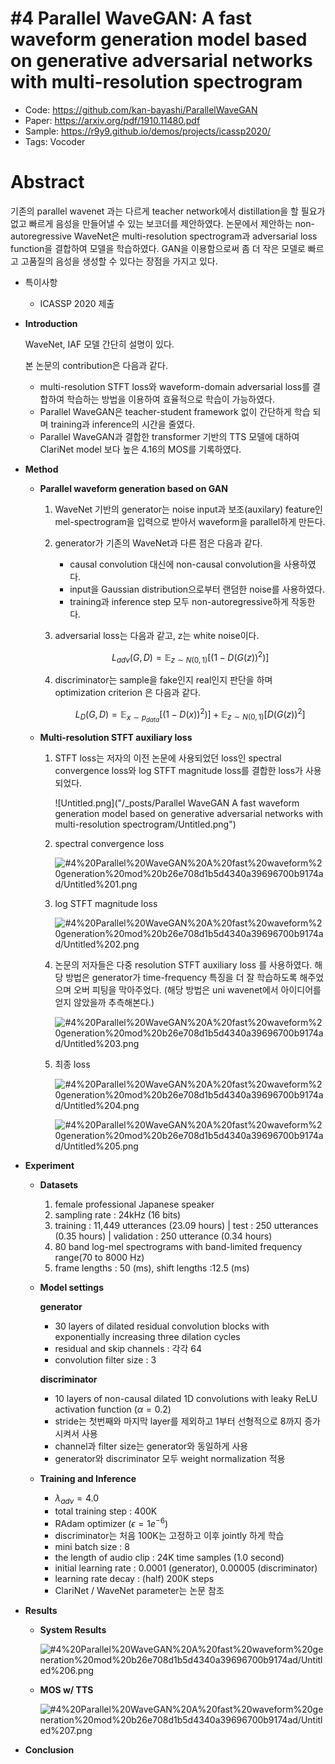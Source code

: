 # #4 Parallel WaveGAN: A fast waveform generation model based on generative adversarial networks with multi-resolution spectrogram

- Code: https://github.com/kan-bayashi/ParallelWaveGAN
- Paper: https://arxiv.org/pdf/1910.11480.pdf
- Sample: https://r9y9.github.io/demos/projects/icassp2020/
- Tags: Vocoder

# Abstract

기존의 parallel wavenet 과는 다르게 teacher network에서 distillation을 할 필요가 없고 빠르게 음성을 만들어낼 수 있는 보코더를 제안하였다. 논문에서 제안하는 non-autoregressive WaveNet은 multi-resolution spectrogram과 adversarial loss function을 결합하여 모델을 학습하였다. GAN을 이용함으로써 좀 더 작은 모델로 빠르고 고품질의 음성을 생성할 수 있다는 장점을 가지고 있다.  

- 특이사항
    - ICASSP 2020 제출
- **Introduction**
    
    WaveNet, IAF 모델 간단히 설명이 있다. 
    
    본 논문의 contribution은 다음과 같다. 
    
    - multi-resolution STFT loss와 waveform-domain adversarial loss를 결합하여 학습하는 방법을 이용하여 효율적으로 학습이 가능하였다.
    - Parallel WaveGAN은 teacher-student framework 없이 간단하게 학습 되며 training과 inference의 시간을 줄였다.
    - Parallel WaveGAN과 결합한 transformer 기반의 TTS 모델에 대하여 ClariNet model 보다 높은 4.16의 MOS를 기록하였다.
- **Method**
    - **Parallel waveform generation based on GAN**
        1. WaveNet 기반의 generator는 noise input과 보조(auxilary) feature인 mel-spectrogram을 입력으로 받아서 waveform을 parallel하게 만든다.  
        2. generator가 기존의 WaveNet과 다른 점은 다음과 같다. 
            - causal convolution 대신에 non-causal convolution을 사용하였다.
            - input을 Gaussian distribution으로부터 랜덤한 noise를 사용하였다.
            - training과 inference step 모두 non-autoregressive하게 작동한다.
        3. adversarial loss는 다음과 같고, z는 white noise이다. 
            
            $$
            L_{adv}(G, D)=\mathbb{E}_{z\sim N(0,1)}\left [ \left ( 1-D(G(z))^2\right )\right ] 
            $$
            
        4. discriminator는 sample을 fake인지 real인지 판단을 하며 optimization criterion 은 다음과 같다. 
            
            $$
            L_D\left ( G, D \right )=\mathbb{E}_{x\sim p_{data}}\left [ (1-D(x))^2)\right ] + \mathbb{E}_{z\sim N(0,1)}\left [ D(G(z))^2 \right ]
            $$
            
    - **Multi-resolution STFT auxiliary loss**
        1. STFT loss는 저자의 이전 논문에 사용되었던 loss인 spectral convergence loss와 log STFT magnitude loss를 결합한 loss가 사용되었다. 
            
            ![Untitled.png]("/_posts/Parallel WaveGAN A fast waveform generation model based on generative adversarial networks with multi-resolution spectrogram/Untitled.png")
            
        2. spectral convergence loss 
            
            ![#4%20Parallel%20WaveGAN%20A%20fast%20waveform%20generation%20mod%20b26e708d1b5d4340a39696700b9174ad/Untitled%201.png](#4%20Parallel%20WaveGAN%20A%20fast%20waveform%20generation%20mod%20b26e708d1b5d4340a39696700b9174ad/Untitled%201.png)
            
        3. log STFT magnitude loss 
            
            ![#4%20Parallel%20WaveGAN%20A%20fast%20waveform%20generation%20mod%20b26e708d1b5d4340a39696700b9174ad/Untitled%202.png](#4%20Parallel%20WaveGAN%20A%20fast%20waveform%20generation%20mod%20b26e708d1b5d4340a39696700b9174ad/Untitled%202.png)
            
        4. 논문의 저자들은 다중 resolution STFT auxiliary loss 를 사용하였다. 해당 방법은 generator가 time-frequency 특징을 더 잘 학습하도록 해주었으며 오버 피팅을 막아주었다. (해당 방법은 uni wavenet에서 아이디어를 얻지 않았을까 추측해본다.)
            
            ![#4%20Parallel%20WaveGAN%20A%20fast%20waveform%20generation%20mod%20b26e708d1b5d4340a39696700b9174ad/Untitled%203.png](#4%20Parallel%20WaveGAN%20A%20fast%20waveform%20generation%20mod%20b26e708d1b5d4340a39696700b9174ad/Untitled%203.png)
            
        5. 최종 loss 
            
            ![#4%20Parallel%20WaveGAN%20A%20fast%20waveform%20generation%20mod%20b26e708d1b5d4340a39696700b9174ad/Untitled%204.png](#4%20Parallel%20WaveGAN%20A%20fast%20waveform%20generation%20mod%20b26e708d1b5d4340a39696700b9174ad/Untitled%204.png)
            
            ![#4%20Parallel%20WaveGAN%20A%20fast%20waveform%20generation%20mod%20b26e708d1b5d4340a39696700b9174ad/Untitled%205.png](#4%20Parallel%20WaveGAN%20A%20fast%20waveform%20generation%20mod%20b26e708d1b5d4340a39696700b9174ad/Untitled%205.png)
            
- **Experiment**
    - **Datasets**
        1. female professional Japanese speaker
        2. sampling rate : 24kHz (16 bits)
        3. training : 11,449 utterances (23.09 hours) | test : 250 utterances (0.35 hours) | validation : 250 utterance (0.34 hours)
        4. 80 band log-mel spectrograms with band-limited frequency range(70 to 8000 Hz)
        5. frame lengths : 50 (ms), shift lengths :12.5 (ms) 
    - **Model settings**
        
        **generator** 
        
        - 30 layers of dilated residual convolution blocks with exponentially increasing three dilation cycles
        - residual and skip channels : 각각 64
        - convolution filter size : 3
        
        **discriminator** 
        
        - 10 layers of non-causal dilated 1D convolutions with leaky ReLU activation function ($\alpha=0.2$)
        - stride는 첫번째와 마지막 layer를 제외하고 1부터 선형적으로 8까지 증가 시켜서 사용
        - channel과 filter size는 generator와 동일하게 사용
        - generator와 discriminator 모두 weight normalization 적용
    - **Training and Inference**
        - $\lambda_{adv}=4.0$
        - total training step : 400K
        - RAdam optimizer ($\epsilon=1e^{-6}$)
        - discriminator는 처음 100K는 고정하고 이후 jointly 하게 학습
        - mini batch size : 8
        - the length of audio clip : 24K time samples (1.0 second)
        - initial learning rate : 0.0001 (generator), 0.00005 (discriminator)
        - learning rate decay : (half) 200K steps
        - ClariNet / WaveNet parameter는 논문 참조
- **Results**
    - **System Results**
        
        ![#4%20Parallel%20WaveGAN%20A%20fast%20waveform%20generation%20mod%20b26e708d1b5d4340a39696700b9174ad/Untitled%206.png](#4%20Parallel%20WaveGAN%20A%20fast%20waveform%20generation%20mod%20b26e708d1b5d4340a39696700b9174ad/Untitled%206.png)
        
    - **MOS w/ TTS**
        
        ![#4%20Parallel%20WaveGAN%20A%20fast%20waveform%20generation%20mod%20b26e708d1b5d4340a39696700b9174ad/Untitled%207.png](#4%20Parallel%20WaveGAN%20A%20fast%20waveform%20generation%20mod%20b26e708d1b5d4340a39696700b9174ad/Untitled%207.png)
        
- **Conclusion**